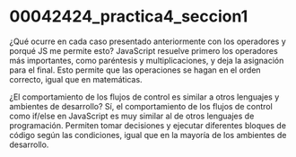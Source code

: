 # 00042424_practica4_seccion1

¿Qué ocurre en cada caso presentado anteriormente con los operadores y porqué JS me permite esto?
JavaScript resuelve primero los operadores más importantes, como paréntesis y multiplicaciones, y deja la asignación para el final.
Esto permite que las operaciones se hagan en el orden correcto, igual que en matemáticas.


¿El comportamiento de los flujos de control es similar a otros lenguajes y ambientes de desarrollo?
Sí, el comportamiento de los flujos de control como if/else en JavaScript es muy similar al de otros lenguajes de programación.
Permiten tomar decisiones y ejecutar diferentes bloques de código según las condiciones, igual que en la mayoría de los ambientes de desarrollo.
